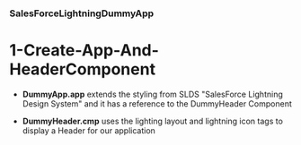 ### SalesForceLightningDummyApp

# 1-Create-App-And-HeaderComponent

* <b>DummyApp.app</b> extends the styling from SLDS "SalesForce Lightning Design System" and it has a reference to the DummyHeader Component

* <b>DummyHeader.cmp</b> uses the lighting layout and lightning icon tags to display a Header for our application

